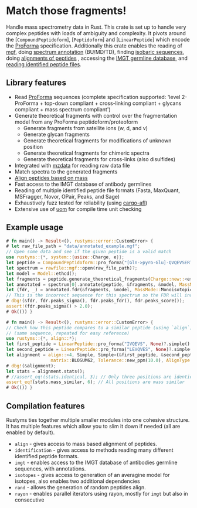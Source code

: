 # Match those fragments!

Handle mass spectrometry data in Rust. This crate is set up to handle very complex peptides with
loads of ambiguity and complexity. It pivots around the [`CompoundPeptidoform`], [`Peptidoform`] and [`LinearPeptide`]
which encode the [ProForma](https://github.com/HUPO-PSI/ProForma) specification. Additionally
this crate enables the reading of [mgf](rawfile::mgf), doing [spectrum annotation](RawSpectrum::annotate)
(BU/MD/TD), finding [isobaric sequences](find_isobaric_sets), doing [alignments of peptides](align::align)
, accessing the [IMGT germline database](imgt), and [reading identified peptide files](identification).

## Library features

 - Read [ProForma](https://github.com/HUPO-PSI/ProForma) sequences (complete specification supported: 'level 2-ProForma + top-down compliant + cross-linking compliant + glycans compliant + mass spectrum compliant')
 - Generate theoretical fragments with control over the fragmentation model from any ProForma peptidoform/proteoform
   - Generate fragments from satellite ions (w, d, and v)
   - Generate glycan fragments
   - Generate theoretical fragments for modifications of unknown position
   - Generate theoretical fragments for chimeric spectra
   - Generate theoretical fragments for cross-links (also disulfides)
 - Integrated with [mzdata](https://crates.io/crates/mzdata) for reading raw data file
 - Match spectra to the generated fragments
 - [Align peptides based on mass](https://pubs.acs.org/doi/10.1021/acs.jproteome.4c00188)
 - Fast access to the IMGT database of antibody germlines
 - Reading of multiple identified peptide file formats (Fasta, MaxQuant, MSFragger, Novor, OPair, Peaks, and Sage)
 - Exhaustively fuzz tested for reliability (using [cargo-afl](https://crates.io/crates/cargo-afl))
 - Extensive use of [uom](https://docs.rs/uom/latest/uom/) for compile time unit checking

## Example usage

```rust
# fn main() -> Result<(), rustyms::error::CustomError> {
# let raw_file_path = "data/annotated_example.mgf";
// Open some data and see if the given peptide is a valid match
use rustyms::{*, system::{usize::Charge, e}};
let peptide = CompoundPeptidoform::pro_forma("[Gln->pyro-Glu]-QVQEVSERTHGGNFD", None)?;
let spectrum = rawfile::mgf::open(raw_file_path)?;
let model = Model::ethcd();
let fragments = peptide.generate_theoretical_fragments(Charge::new::<e>(2), &model);
let annotated = spectrum[0].annotate(peptide, &fragments, &model, MassMode::Monoisotopic);
let (fdr, _) = annotated.fdr(&fragments, &model, MassMode::Monoisotopic);
// This is the incorrect sequence for this spectrum so the FDR will indicate this
# dbg!(&fdr, fdr.peaks_sigma(), fdr.peaks_fdr(), fdr.peaks_score());
assert!(fdr.peaks_sigma() > 2.0);
# Ok(()) }
```

```rust
# fn main() -> Result<(), rustyms::error::CustomError> {
// Check how this peptide compares to a similar peptide (using `align`)
// (same sequence, repeated for easy reference)
use rustyms::{*, align::*};
let first_peptide = LinearPeptide::pro_forma("IVQEVS", None)?.simple().unwrap();
let second_peptide = LinearPeptide::pro_forma("LEVQVES", None)?.simple().unwrap();
let alignment = align::<4, Simple, Simple>(&first_peptide, &second_peptide,
                 matrix::BLOSUM62, Tolerance::new_ppm(10.0), AlignType::GLOBAL);
# dbg!(&alignment);
let stats = alignment.stats();
# //assert_eq!(stats.identical, 3); // Only three positions are identical
assert_eq!(stats.mass_similar, 6); // All positions are mass similar
# Ok(()) }
```

## Compilation features

Rustyms ties together multiple smaller modules into one cohesive structure.
It has multiple features which allow you to slim it down if needed (all are enabled by default).
* `align` - gives access to mass based alignment of peptides.
* `identification` - gives access to methods reading many different identified peptide formats.
* `imgt` - enables access to the IMGT database of antibodies germline sequences, with annotations.
* `isotopes` - gives access to generation of an averagine model for isotopes, also enables two additional dependencies
* `rand` - allows the generation of random peptides  align.
* `rayon` - enables parallel iterators using rayon, mostly for `imgt` but also in consecutive
